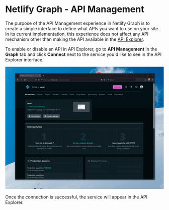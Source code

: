 # Netlify Graph - API Management

The purpose of the API Management experience in Netlify Graph is to create a simple interface to define what APIs you want to use on your site. In its current implementation, this experience does not affect any API mechanism other than making the API available in the [API Explorer](api-explorer.md).

To enable or disable an API in API Explorer, go to **API Management** in the **Graph** tab and click **Connect** next to the service you'd like to see in the API Explorer interface.

![Enabling APIs through API Management in Netlify Graph](../../../media/graph/graph-enable-api.gif)

Once the connection is successful, the service will appear in the API Explorer.